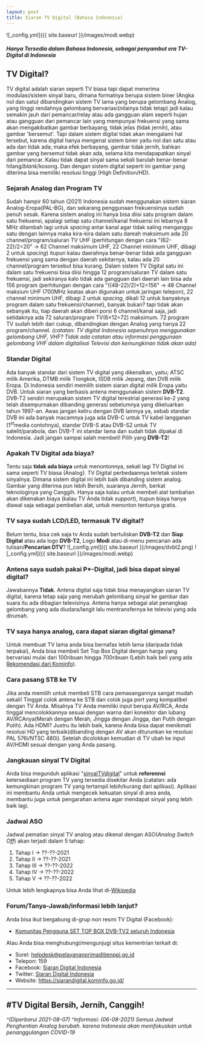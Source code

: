 ```yaml
---
layout: post
title: Siaran TV Digital (Bahasa Indonesia)
---
```


![_config.yml]({{ site.baseurl }}/images/modi.webp)

##### *Hanya Tersedia dalam Bahasa Indonesia, sebagai penyambut era TV-Digital di Indonesia*
## TV Digital?
TV digital adalah siaran seperti TV biasa tapi dapat menerima modulasi/sistem sinyal baru, dimana formatnya berupa sistem biner (Angka nol dan satu) dibandingkan sistem TV lama yang berupa gelombang Analog, yang tinggi rendahnya gelombang bervariasi(nilainya tidak tetap) jadi kalau semakin jauh dari pemancar/relay atau ada gangguan alam seperti hujan atau gangguan dari pemancar lain yang mempunyai frekuensi yang sama akan mengakibatkan gambar berbayang, tidak jelas (tidak jernih), atau gambar 'bersemut'. Tapi dalam sistem digital tidak akan mengalami hal tersebut, karena digital hanya mengenal sistem biner yaitu nol dan satu atau ada dan tidak ada; maka efek berbayang, gambar tidak jernih, bahkan gambar yang bersemut tidak akan ada, selama kita mendapapatkan sinyal dari pemancar. Kalau tidak dapat sinyal sama sekali barulah benar-benar hilang/*blank*/kosong. Dan dengan sistem digital seperti ini gambar yang diterima bisa memiliki resolusi tinggi (High Definition/HD).


### Sejarah Analog dan Program TV
Sudah hampir 60 tahun (2021) Indonesia sudah menggunakan sistem siaran Analog-Eropa(PAL-BG), dan sekarang penggunaan frekuensinya sudah penuh sesak. Karena sistem analog ini hanya bisa diisi satu program dalam satu frekuensi, apalagi setiap satu channel/kanal frekuensi ini lebarnya 8 MHz ditambah lagi untuk *spacing* antar kanal agar tidak saling menganggu satu dengan lainnya maka kira-kira dalam satu dareah maksimum ada 20 channel/program/saluran TV UHF (perhitungan dengan cara "(62-22)/2=20" → 62 Channel maksimum UHF,  22 Channel minimum UHF, dibagi 2 untuk *spacing*) itupun kalau daerahnya benar-benar tidak ada gangguan frekuensi yang sama dengan daerah sekitarnya, kalau ada 20 channel/program tersebut bisa kurang. Dalam sistem TV Digital satu ini dalam satu frekuensi bisa diisi hingga 12 program/saluran TV dalam satu frekuensi, jadi sekiranya kalo tidak ada gangguan dari daerah lain bisa ada 156 program (perhitungan dengan cara "((48-22)/2)×12=156" → 48 Channel maksium UHF (700MHz keatas akan digunakan untuk jaringan telepon), 22 channel minimum UHF, dibagi 2 untuk *spacing*, dikali 12 untuk banyaknya program dalam satu frekuensi/channel), banyak bukan? tapi tidak akan sebanyak itu, tiap daerah akan diberi porsi 6 channel/kanal saja, jadi setidaknya ada 72 saluran/program TV(6×12=72) maksimum. 72 program TV sudah lebih dari cukup, dibandingkan dengan Analog yang hanya 22 program/channel. *(catatan: TV digital Indonesia sepenuhnya menggunakan gelombang UHF, VHF? Tidak ada catatan atau informasi penggunaan gelombang VHF dalam digitalisai Televisi dan kemungkinan tidak akan ada)*


### Standar Digital
Ada banyak standar dari sistem TV digital yang dikenalkan, yaitu; ATSC milik Amerika, DTMB milik Tiongkok, ISDB milik Jepang, dan DVB milik Eropa. Di Indonesia sendiri memilih sistem siaran digital milik Eropa yaitu DVB. Untuk siaran yang berbasis antena menggunakan sistem **DVB-T2**. DVB-T2 sendiri merupakan sistem TV digital terestrial generasi ke-2 yang telah disempurnakan dibanding generasi sebelumnya yang dikeluarkan tahun 1997-an. Awas jangan keliru dengan DVB lainnya ya, sebab standar DVB ini ada banyak macamnya juga ada DVB-C untuk TV kabel langganan (1<sup>st</sup>media contohnya), standar DVB-S atau DVB-S2 untuk TV satelit/parabola, dan DVB-T ini standar lama dan sudah tidak dipakai di Indonesia. Jadi jangan sampai salah membeli! Pilih yang **DVB-T2**!


### Apakah TV Digital ada biaya?
Tentu saja **tidak ada biaya** untuk menontonnya, sekali lagi TV Digital ini sama seperti TV biasa (Analog). TV Digital perbedaannya terletak sistem sinyalnya. Dimana sistem digital ini lebih baik dibanding sistem analog. Gambar yang diterima pun lebih Bersih, suaranya Jernih, berkat teknologinya yang Canggih.
Hanya saja kalau untuk membeli alat tambahan akan dikenakan biaya (kalau TV Anda tidak *support*), itupun  biaya hanya diawal saja sebagai pembelian alat, untuk menonton tentunya gratis.


### TV saya sudah LCD/LED, termasuk TV digital?
Belum tentu, bisa cek saja tv Anda sudah bertuliskan **DVB-T2** dan **Siap Digital** atau ada logo **DVB-T2**, Logo **Modi** atau di-menu pencarian ada tulisan/**Pencarian DTV**?
![_config.yml]({{ site.baseurl }}/images/dvbt2.png)
![_config.yml]({{ site.baseurl }}/images/modi.webp)


### Antena saya sudah pakai P*-Digital, jadi bisa dapat sinyal digital?
Jawabannya **Tidak**. Antena digital saja tidak bisa menayangkan siaran TV digital, karena tetap saja yang merubah gelombang sinyal ke gambar dan suara itu ada dibagian televisinya. Antena hanya sebagai alat penangkap gelombang yang ada diudara/langit lalu mentransfernya ke televisi yang ada dirumah.


### TV saya hanya analog, cara dapat siaran digital gimana?
Untuk membuat TV lama anda bisa bernafas lebih lama (daripada tidak terpakai), Anda bisa membeli Set Top Box Digital dengan harga yang bervariasi mulai dari 100ribuan hingga 700ribuan (Lebih baik beli yang ada [Rekomendasi dari Kominfo](https://siarandigital.kominfo.go.id/informasi/perangkat-televisi)).


### Cara pasang STB ke TV
Jika anda memilih untuk membeli STB cara pemasangannya sangat mudah sekali! Tinggal colok antena ke STB dan colok juga port yang kompatibel dengan TV Anda. Misalnya TV Anda memiliki input berupa AV/RCA, Anda tinggal mencolokkannya sesuai dengan warna dari konektor dan lubang AV/RCAnya(Merah dengan Merah, Jingga dengan Jingga, dan Putih dengan Putih). Ada HDMI? Justru itu lebih baik, karena Anda bisa dapat menikmati resolusi HD yang terbaik(dibanding dengan AV akan diturunkan ke resolusi PAL 576i/NTSC 480i). Setelah dicolokkan kemudian di TV ubah ke input AV/HDMI sesuai dengan yang Anda pasang.


### Jangkauan sinyal TV Digital
Anda bisa megunduh aplikasi "[sinyalTVdigital](https://siarandigital.kominfo.go.id/informasi/pemirsa-televisi)" untuk **referennsi** ketersediaan program TV yang tersedia disekitar Anda (catatan: ada kemungkinan program TV yang tertampil lebih/kurang dari aplikasi). Aplikasi ini membantu Anda untuk mengecek kekuatan sinyal di area anda, membantu juga untuk pengarahan antena agar mendapat sinyal yang lebih baik lagi.


### Jadwal ASO
Jadwal pematian sinyal TV analog atau dikenal dengan ASO(*Analog Switch Off*) akan terjadi dalam 5 tahap:
1. Tahap I → ??-??-2021
2. Tahap II → ??-??-2021
3. Tahap III → ??-??-2022
4. Tahap IV → ??-??-2022
5. Tahap V → ??-??-2022

Untuk lebih lengkapnya bisa Anda lihat di-[Wikipedia](https://id.wikipedia.org/wiki/Penghentian_siaran_analog#Tahapan_penghentian_siaran_analog_di_Indonesia)



### Forum/Tanya-Jawab/informasi lebih lanjut?
Anda bisa ikut bergabung di-grup non resmi TV Digital (Facebook):
- [Komunitas Pengguna SET TOP BOX DVB-TV2 seluruh Indonesia](https://www.facebook.com/groups/692226114789770)

Atau Anda bisa menghubungi/mengunjugi situs kementrian terkait di:
- Surel: <helpdesk@pelayananprimaditjenppi.go.id>
- Telepon: 159
- Facebook: [Siaran Digital Indonesia](https://www.facebook.com/siarandigitalindonesia)
- Twitter: [Siaran Digital Indonesia](https://www.facebook.com/siarandigitalindonesia)
- Website: <https://siarandigital.kominfo.go.id/>


---

## #TV Digital Bersih, Jernih, Canggih!


*^(Diperbarui 2021-08-07)*
*^Informasi: (06-08-2021) Semua Jadwal Penghentian Analog berubah. karena Indonesia akan memfokuskan untuk penanggulangan COVID-19*
